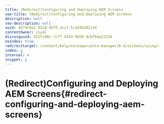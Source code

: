 ```yaml
---
title: (Redirect)Configuring and Deploying AEM Screens
seo-title: (Redirect)Configuring and Deploying AEM Screens
description: null
seo-description: null
uuid: d574c0a1-82c8-45f5-acc7-5ca936262c44
contentOwner: jsyal
discoiquuid: 912fc08c-7c77-42d3-9d59-9cbf6da2222b
noindex: true
redirecttarget: /content/help/en/experience-manager/6-4/screens/using/configuring-screens-introduction
index: y
internal: n
snippet: y
---
```


# (Redirect)Configuring and Deploying AEM Screens{#redirect-configuring-and-deploying-aem-screens}

